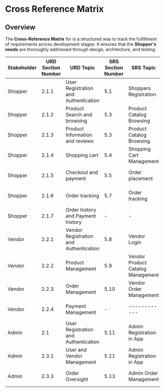 # Cross Reference Matrix

## Overview
The **Cross-Reference Matrix** for  is a structured way to track the fulfillment of requirements across development stages. It ensures that the **Shopper's needs** are thoroughly addressed through design, architecture, and testing.

| **Stakeholder**         | **URD Section Number** | **URD Topic**                         | **SRS Section Number**  | **SRS Topic**                         | **Architecture Section**  | **Arch Topic**                   | **Design Section Number**  | **Design Topic**                | **Test Section Number** | **Test Topics**                 |
|--------------------------|------------------------|--------------------------------------|-------------------------|---------------------------------------|---------------------------|----------------------------------|----------------------------|---------------------------------|-------------------------|---------------------------------|
| Shopper                  | 2.1.1                  | User Registration and Authentication | 5.1                     | Shoppers Registration                 | 1.3.1                     | Shopper Component Diagram        | 6.1                        | User service                    | 7.1                     | Shoppers Registration in APP    |
| Shopper                  | 2.1.2                  | Product Search and browsing          | 5.3                     | Product Catalog Browsing              | 1.3.1                     | Shopper Component Diagram        | 6.2                        | Product Service                 | 7.3                     | Product Catalog Browsing        |
| Shopper                  | 2.1.3                  | Product Information and reviews      | 5.3                     | Product Catalog Browsing              | 1.3.1                     | Shopper Component Diagram        | 6.2                        | Product Service                 | 7.3                     | Product Catalog Browsing        |
| Shopper                  | 2.1.4                  | Shopping cart                        | 5.4                     | Shopping Cart Management              | 1.3.1                     | Shopper Component Diagram        | 6.3                        | Order service                   | 7.4                     | Cart management                 |
| Shopper                  | 2.1.5                  | Checkout and payment                 | 5.5                     | Order placement                       | 1.3.1                     | Shopper Component Diagram        | 6.3                        | Order service                   | 7.5                     | Order placement                 |
| Shopper                  | 2.1.6                  | Order tracking                       | 5.7                     | Order tracking                        | 1.3.1                     | Shopper Component Diagram        | 7.2                        | Order Table                     | 7.7                     | Order tracking                  |
| Shopper                  | 2.1.7                  | Order history and Payment history    | -                       | -                                     | 1.3.1                     | Shopper Component Diagram        | 7.2                        | Order Table                     | ---                     | -                               |
| Vendor                   | 2.2.1                  |Vendor Registration and Authentication| 5.8                     | Vendor Login                          | 1.3.3                     | Vendor Component Diagram         | 6.1                        | User service                    | 7.8                     | Vendor Login                    |
| Vendor                   | 2.2.2                  | Product Management                   | 5.9                     | Vendor Product Catalog Management     | 1.3.3                     | Vendor Component Diagram         | 6.2                        | Product service                 | 7.9                     |Vendor Product Catalog Management|
| Vendor                   | 2.2.3                  | Order Management                     | 5.10                    | Vendor Order Management               | 1.3.3                     | Vendor Component Diagram         | 7.2                        | Order Table                     | 7.8                     | Vendor Order Management         |
| Vendor                   | 2.2.4                  | Payment  Management                  | -                       | ------------                          | 1.3.3                     | Vendor Component Diagram         | -                          | -                               | -                       | -                               |
| Admin                    | 2.1                    | User Registration and Authentication | 5.11                    | Admin Registration in App             | 1.3.2                     | Admin Component Diagram          | 6.1                        | User service                    | 7.11                    | Admin Registration in App       |
| Admin                    | 2.3.1                  | User and Vendor Management           | 5.11                    | Admin Registration in App             | 1.3.2                     | Admin Component Diagram          | 6.1                        | User service                    | 7.11                    | Admin Registration in App       |
| Admin                    | 2.3.3                  | Order Oversight                      | 5.13                    | Admin Order Management                | 1.3.2                     | Admin Component Diagram          | 6.3                        | Order service                   | 7.13                    | Admin Order Management          |
     
